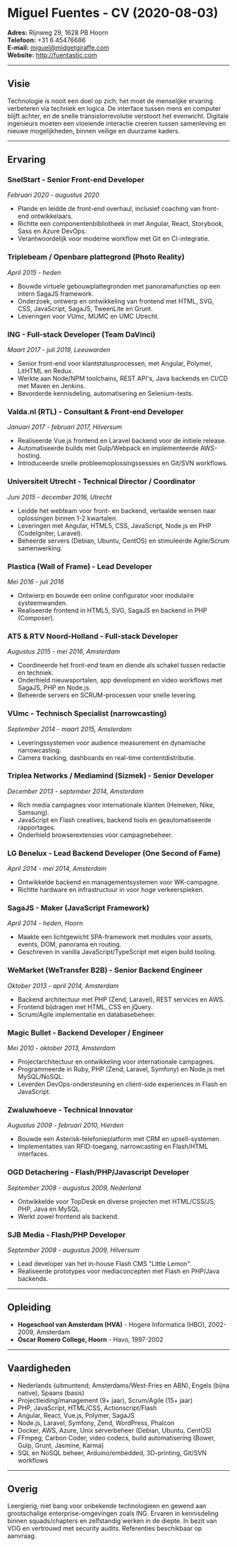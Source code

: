 # Miguel Fuentes - CV (2020-08-03)

**Adres:** Rijnweg 29, 1628 PB Hoorn  
**Telefoon:** +31 6 45476686  
**E-mail:** miguel@midgetgiraffe.com  
**Website:** http://fuentastic.com  

---

## Visie
Technologie is nooit een doel op zich; het moet de menselijke ervaring verbeteren via techniek en logica. De interface tussen mens en computer blijft achter, en de snelle transistorrevolutie verstoort het evenwicht. Digitale ingenieurs moeten een vloeiende interactie creeren tussen samenleving en nieuwe mogelijkheden, binnen veilige en duurzame kaders.

---

## Ervaring

### SnelStart - Senior Front-end Developer  
*Februari 2020 - augustus 2020*  
- Plande en leidde de front-end overhaul, inclusief coaching van front-end ontwikkelaars.  
- Richtte een componentenbibliotheek in met Angular, React, Storybook, Sass en Azure DevOps.  
- Verantwoordelijk voor moderne workflow met Git en CI-integratie.

### Triplebeam / Openbare plattegrond (Photo Reality)  
*April 2015 - heden*  
- Bouwde virtuele gebouwplattegronden met panoramafuncties op een intern SagaJS framework.  
- Onderzoek, ontwerp en ontwikkeling van frontend met HTML, SVG, CSS, JavaScript, SagaJS, TweenLite en Grunt.  
- Leveringen voor VUmc, MUMC en UMC Utrecht.

### ING - Full-stack Developer (Team DaVinci)  
*Maart 2017 - juli 2019, Leeuwarden*  
- Senior front-end voor klantstatusprocessen, met Angular, Polymer, LitHTML en Redux.  
- Werkte aan Node/NPM toolchains, REST API's, Java backends en CI/CD met Maven en Jenkins.  
- Bevorderde kennisdeling, automatisering en Selenium-tests.

### Valda.nl (RTL) - Consultant & Front-end Developer  
*Januari 2017 - februari 2017, Hilversum*  
- Realiseerde Vue.js frontend en Laravel backend voor de initiele release.  
- Automatiseerde builds met Gulp/Webpack en implementeerde AWS-hosting.  
- Introduceerde snelle probleemoplossingssessies en Git/SVN workflows.

### Universiteit Utrecht - Technical Director / Coordinator  
*Juni 2015 - december 2016, Utrecht*  
- Leidde het webteam voor front- en backend, vertaalde wensen naar oplossingen binnen 1-2 kwartalen.  
- Leveringen met Angular, HTML5, CSS, JavaScript, Node.js en PHP (CodeIgniter, Laravel).  
- Beheerde servers (Debian, Ubuntu, CentOS) en stimuleerde Agile/Scrum samenwerking.

### Plastica (Wall of Frame) - Lead Developer  
*Mei 2016 - juli 2016*  
- Ontwierp en bouwde een online configurator voor modulaire systeemwanden.  
- Realiseerde frontend in HTML5, SVG, SagaJS en backend in PHP (Composer).

### AT5 & RTV Noord-Holland - Full-stack Developer  
*Augustus 2015 - mei 2016, Amsterdam*  
- Coordineerde het front-end team en diende als schakel tussen redactie en techniek.  
- Onderhield nieuwsportalen, app development en video workflows met SagaJS, PHP en Node.js.  
- Beheerde servers en SCRUM-processen voor snelle levering.

### VUmc - Technisch Specialist (narrowcasting)  
*September 2014 - maart 2015, Amsterdam*  
- Leveringssystemen voor audience measurement en dynamische narrowcasting.  
- Camera tracking, dashboards en real-time contentdistributie.

### Triplea Networks / Mediamind (Sizmek) - Senior Developer  
*December 2013 - september 2014, Amsterdam*  
- Rich media campagnes voor internationale klanten (Heineken, Nike, Samsung).  
- JavaScript en Flash creatives, backend tools en geautomatiseerde rapportages.  
- Onderhield browserextensies voor campagnebeheer.

### LG Benelux - Lead Backend Developer (One Second of Fame)  
*April 2014 - mei 2014, Amsterdam*  
- Ontwikkelde backend en managementsystemen voor WK-campagne.  
- Richtte hardware en infrastructuur in voor hoge verkeerspieken.

### SagaJS - Maker (JavaScript Framework)  
*April 2014 - heden, Hoorn*  
- Maakte een lichtgewicht SPA-framework met modules voor assets, events, DOM, panorama en routing.  
- Geschreven in vanilla JavaScript/TypeScript met eigen build tooling.

### WeMarket (WeTransfer B2B) - Senior Backend Engineer  
*Oktober 2013 - april 2014, Amsterdam*  
- Backend architectuur met PHP (Zend, Laravel), REST services en AWS.  
- Frontend bijdragen met HTML, CSS en jQuery.  
- Scrum/Agile implementatie en databasebeheer.

### Magic Bullet - Backend Developer / Engineer  
*Mei 2010 - oktober 2013, Amsterdam*  
- Projectarchitectuur en ontwikkeling voor internationale campagnes.  
- Programmeerde in Ruby, PHP (Zend, Laravel, Symfony) en Node.js met MySQL/NoSQL.  
- Leverden DevOps-ondersteuning en client-side experiences in Flash en JavaScript.

### Zwaluwhoeve - Technical Innovator  
*Augustus 2009 - februari 2010, Hierden*  
- Bouwde een Asterisk-telefonieplatform met CRM en upsell-systemen.  
- Implementaties van RFID-toegang, narrowcasting en Flash/HTML interfaces.

### OGD Detachering - Flash/PHP/Javascript Developer  
*September 2008 - augustus 2009, Nederland*  
- Ontwikkelde voor TopDesk en diverse projecten met HTML/CSS/JS, PHP, Java en MySQL.  
- Werkt zowel frontend als backend.

### SJB Media - Flash/PHP Developer  
*September 2008 - augustus 2009, Hilversum*  
- Lead developer van het in-house Flash CMS "Little Lemon".  
- Realiseerde prototypes voor mediaconcepten met Flash en PHP/Java backends.

---

## Opleiding
- **Hogeschool van Amsterdam (HVA)** - Hogere Informatica (HBO), 2002-2009, Amsterdam  
- **Oscar Romero College, Hoorn** - Havo, 1997-2002

---

## Vaardigheden
- Nederlands (uitmuntend; Amsterdams/West-Fries en ABN), Engels (bijna native), Spaans (basis)  
- Projectleiding/management (9+ jaar), Scrum/Agile (15+ jaar)  
- PHP, JavaScript, HTML/CSS, Actionscript/Flash  
- Angular, React, Vue.js, Polymer, SagaJS  
- Node.js, Laravel, Symfony, Zend, WordPress, Phalcon  
- Docker, AWS, Azure, Unix serverbeheer (Debian, Ubuntu, CentOS)  
- FFmpeg, Carbon Coder, video codecs, build automatisering (Bower, Gulp, Grunt, Jasmine, Karma)  
- SQL en NoSQL beheer, Arduino/embedded, 3D-printing, Git/SVN workflows

---

## Overig
Leergierig, niet bang voor onbekende technologieen en gewend aan grootschalige enterprise-omgevingen zoals ING. Ervaren in kennisdeling binnen squads/chapters en zelfstandig werken in de diepte. In bezit van VOG en vertrouwd met security audits. Referenties beschikbaar op aanvraag.
